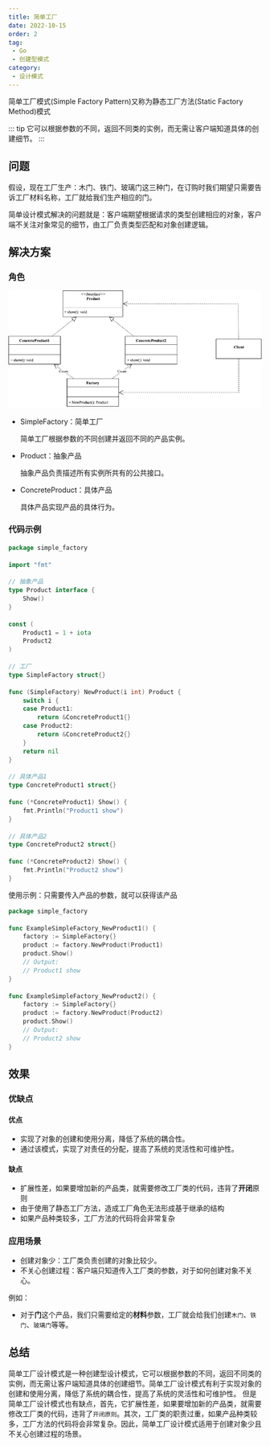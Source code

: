```yaml
---
title: 简单工厂
date: 2022-10-15
order: 2
tag:
 - Go
 - 创建型模式
category:
 - 设计模式
---
```


简单工厂模式(Simple Factory Pattern)又称为静态工厂方法(Static Factory Method)模式

::: tip
它可以根据参数的不同，返回不同类的实例，而无需让客户端知道具体的创建细节。
:::

<!-- more -->

## 问题

假设，现在工厂生产：木门、铁门、玻璃门这三种门，在订购时我们期望只需要告诉工厂材料名称，工厂就给我们生产相应的门。

简单设计模式解决的问题就是：客户端期望根据请求的类型创建相应的对象，客户端不关注对象常见的细节，由工厂负责类型匹配和对象创建逻辑。

## 解决方案

### 角色

![simple-factory](../images/simple-factory.png)

- SimpleFactory：简单工厂

  简单工厂根据参数的不同创建并返回不同的产品实例。

- Product：抽象产品

  抽象产品负责描述所有实例所共有的公共接口。

- ConcreteProduct：具体产品

  具体产品实现产品的具体行为。

### 代码示例

```go
package simple_factory

import "fmt"

// 抽象产品
type Product interface {
	Show()
}

const (
	Product1 = 1 + iota
	Product2
)

// 工厂
type SimpleFactory struct{}

func (SimpleFactory) NewProduct(i int) Product {
	switch i {
	case Product1:
		return &ConcreteProduct1{}
	case Product2:
		return &ConcreteProduct2{}
	}
	return nil
}

// 具体产品1
type ConcreteProduct1 struct{}

func (*ConcreteProduct1) Show() {
	fmt.Println("Product1 show")
}

// 具体产品2
type ConcreteProduct2 struct{}

func (*ConcreteProduct2) Show() {
	fmt.Println("Product2 show")
}
```

使用示例：只需要传入产品的参数，就可以获得该产品

```go
package simple_factory

func ExampleSimpleFactory_NewProduct1() {
	factory := SimpleFactory{}
	product := factory.NewProduct(Product1)
	product.Show()
	// Output:
	// Product1 show
}

func ExampleSimpleFactory_NewProduct2() {
	factory := SimpleFactory{}
	product := factory.NewProduct(Product2)
	product.Show()
	// Output:
	// Product2 show
}
```

## 效果

### 优缺点

#### 优点

- 实现了对象的创建和使用分离，降低了系统的耦合性。
- 通过该模式，实现了对责任的分配，提高了系统的灵活性和可维护性。

#### 缺点

- 扩展性差，如果要增加新的产品类，就需要修改工厂类的代码，违背了**开闭**原则
- 由于使用了静态工厂方法，造成工厂角色无法形成基于继承的结构
- 如果产品种类较多，工厂方法的代码将会非常复杂

### 应用场景

- 创建对象少：工厂类负责创建的对象比较少。
- 不关心创建过程：客户端只知道传入工厂类的参数，对于如何创建对象不关心。

例如：

- 对于**门**这个产品，我们只需要给定的**材料**参数，工厂就会给我们创建`木门`、`铁门`、`玻璃门`等等。

## 总结

简单工厂设计模式是一种创建型设计模式，它可以根据参数的不同，返回不同类的实例，而无需让客户端知道具体的创建细节。简单工厂设计模式有利于实现对象的创建和使用分离，降低了系统的耦合性，提高了系统的灵活性和可维护性。
但是简单工厂设计模式也有缺点，首先，它扩展性差，如果要增加新的产品类，就需要修改工厂类的代码，违背了`开闭原则`。其次，工厂类的职责过重，如果产品种类较多，工厂方法的代码将会非常复杂。因此，简单工厂设计模式适用于创建对象少且不关心创建过程的场景。
